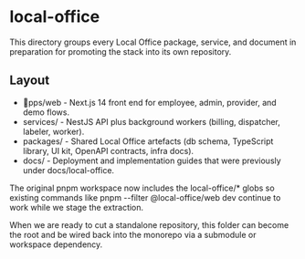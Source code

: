 # local-office

This directory groups every Local Office package, service, and document in preparation for promoting the stack into its own repository.

## Layout
- pps/web - Next.js 14 front end for employee, admin, provider, and demo flows.
- services/ - NestJS API plus background workers (billing, dispatcher, labeler, worker).
- packages/ - Shared Local Office artefacts (db schema, TypeScript library, UI kit, OpenAPI contracts, infra docs).
- docs/ - Deployment and implementation guides that were previously under docs/local-office.

The original pnpm workspace now includes the local-office/* globs so existing commands like pnpm --filter @local-office/web dev continue to work while we stage the extraction.

When we are ready to cut a standalone repository, this folder can become the root and be wired back into the monorepo via a submodule or workspace dependency.
